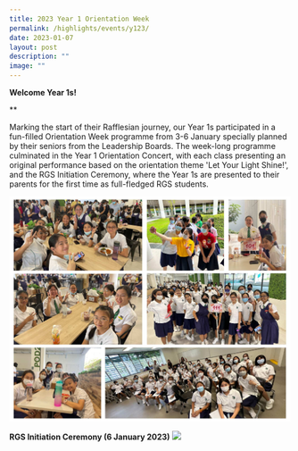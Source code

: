```yaml
---
title: 2023 Year 1 Orientation Week
permalink: /highlights/events/y123/
date: 2023-01-07
layout: post
description: ""
image: ""
---
```

**Welcome Year 1s!**

**

Marking the start of their Rafflesian journey, our Year 1s participated in a fun-filled Orientation Week programme from 3-6 January specially planned by their seniors from the Leadership Boards. The week-long programme culminated in the Year 1 Orientation Concert, with each class presenting an original performance based on the orientation theme 'Let Your Light Shine!', and the RGS Initiation Ceremony, where the Year 1s are presented to their parents for the first time as full-fledged RGS students.


![](/images/y1%20-%20rgs%20day%201.jpg)








**RGS Initiation Ceremony (6 January 2023)**
![](/images/y1%20-%20rgs%20initiation.png)